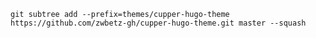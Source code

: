     git subtree add --prefix=themes/cupper-hugo-theme https://github.com/zwbetz-gh/cupper-hugo-theme.git master --squash
